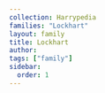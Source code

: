 ```yaml
---
collection: Harrypedia
families: "Lockhart"
layout: family
title: Lockhart
author:
tags: ["family"]
sidebar:
  order: 1
---
```

